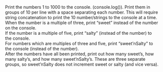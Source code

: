 Print the numbers 1 to 1000 to the console. (console.log()).
Print them in groups of 10 per line with a space separating each number. This will require string concatenation to print the 10 number/strings to the console at a time.
When the number is a multiple of three, print “sweet” instead of the number on the console.  
If the number is a multiple of five, print “salty” (instead of the number) to the console.  
For numbers which are multiples of three and five, print “sweet’nSalty” to the console (instead of the number).  
After the numbers have all been printed, print out how many sweet’s, how many salty’s, and how many sweet’nSalty’s. These are three separate groups, so sweet’nSalty does not increment sweet or salty (and vice versa). 